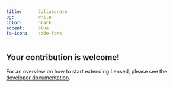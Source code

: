 ```yaml
---
title:      Collaborate
bg:         white
color:      black
accent:     blue
fa-icon:    code-fork
---
```


## Your contribution is welcome!

For an overview on how to start extending Lensed, please see the [developer
documentation].

[developer documentation]: #developer-documentation
